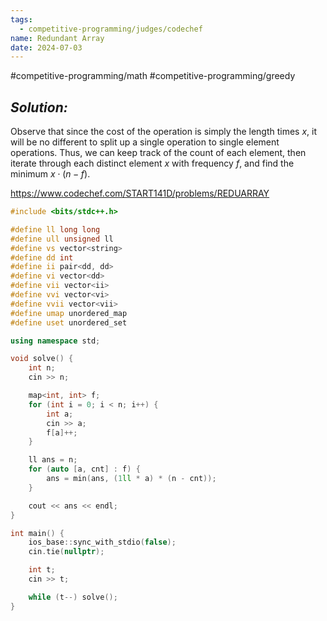 ```yaml
---
tags:
  - competitive-programming/judges/codechef
name: Redundant Array
date: 2024-07-03
---
```

#competitive-programming/math #competitive-programming/greedy 
## _Solution:_
Observe that since the cost of the operation is simply the length times $x$, it will be no different to split up a single operation to single element operations. Thus, we can keep track of the count of each element, then iterate through each distinct element $x$ with frequency $f$, and find the minimum $x\cdot(n-f)$.

https://www.codechef.com/START141D/problems/REDUARRAY
```cpp
#include <bits/stdc++.h>

#define ll long long
#define ull unsigned ll
#define vs vector<string>
#define dd int
#define ii pair<dd, dd>
#define vi vector<dd>
#define vii vector<ii>
#define vvi vector<vi>
#define vvii vector<vii>
#define umap unordered_map
#define uset unordered_set

using namespace std;

void solve() {
    int n;
    cin >> n;

    map<int, int> f;
    for (int i = 0; i < n; i++) {
        int a;
        cin >> a;
        f[a]++;
    }

    ll ans = n;
    for (auto [a, cnt] : f) {
        ans = min(ans, (1ll * a) * (n - cnt));
    }

    cout << ans << endl;
}

int main() {
    ios_base::sync_with_stdio(false);
    cin.tie(nullptr);

    int t;
    cin >> t;

    while (t--) solve();
}

```